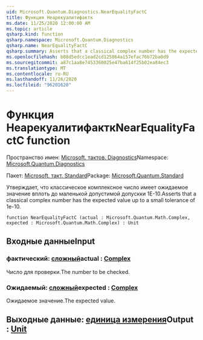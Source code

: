 ```yaml
---
uid: Microsoft.Quantum.Diagnostics.NearEqualityFactC
title: Функция Неарекуалитифактк
ms.date: 11/25/2020 12:00:00 AM
ms.topic: article
qsharp.kind: function
qsharp.namespace: Microsoft.Quantum.Diagnostics
qsharp.name: NearEqualityFactC
qsharp.summary: Asserts that a classical complex number has the expected value up to a small tolerance of 1e-10.
ms.openlocfilehash: b08d5edcc1ead2cd125864a157efac76b72ba0d9
ms.sourcegitcommit: a87c1aa8e7453360025e47ba614f25b02ea84ec3
ms.translationtype: MT
ms.contentlocale: ru-RU
ms.lasthandoff: 11/26/2020
ms.locfileid: "96201620"
---
```

# <a name="nearequalityfactc-function"></a><span data-ttu-id="55d0e-102">Функция Неарекуалитифактк</span><span class="sxs-lookup"><span data-stu-id="55d0e-102">NearEqualityFactC function</span></span>

<span data-ttu-id="55d0e-103">Пространство имен: [Microsoft. тактов. Diagnostics](xref:Microsoft.Quantum.Diagnostics)</span><span class="sxs-lookup"><span data-stu-id="55d0e-103">Namespace: [Microsoft.Quantum.Diagnostics](xref:Microsoft.Quantum.Diagnostics)</span></span>

<span data-ttu-id="55d0e-104">Пакет: [Microsoft. такт. Standard](https://nuget.org/packages/Microsoft.Quantum.Standard)</span><span class="sxs-lookup"><span data-stu-id="55d0e-104">Package: [Microsoft.Quantum.Standard](https://nuget.org/packages/Microsoft.Quantum.Standard)</span></span>


<span data-ttu-id="55d0e-105">Утверждает, что классическое комплексное число имеет ожидаемое значение вплоть до маленькой допустимой допускки 1E-10.</span><span class="sxs-lookup"><span data-stu-id="55d0e-105">Asserts that a classical complex number has the expected value up to a small tolerance of 1e-10.</span></span>

```qsharp
function NearEqualityFactC (actual : Microsoft.Quantum.Math.Complex, expected : Microsoft.Quantum.Math.Complex) : Unit
```


## <a name="input"></a><span data-ttu-id="55d0e-106">Входные данные</span><span class="sxs-lookup"><span data-stu-id="55d0e-106">Input</span></span>

### <a name="actual--complex"></a><span data-ttu-id="55d0e-107">фактический: [сложный](xref:Microsoft.Quantum.Math.Complex)</span><span class="sxs-lookup"><span data-stu-id="55d0e-107">actual : [Complex](xref:Microsoft.Quantum.Math.Complex)</span></span>

<span data-ttu-id="55d0e-108">Число для проверки.</span><span class="sxs-lookup"><span data-stu-id="55d0e-108">The number to be checked.</span></span>


### <a name="expected--complex"></a><span data-ttu-id="55d0e-109">Ожидаемый: [сложный](xref:Microsoft.Quantum.Math.Complex)</span><span class="sxs-lookup"><span data-stu-id="55d0e-109">expected : [Complex](xref:Microsoft.Quantum.Math.Complex)</span></span>

<span data-ttu-id="55d0e-110">Ожидаемое значение.</span><span class="sxs-lookup"><span data-stu-id="55d0e-110">The expected value.</span></span>



## <a name="output--unit"></a><span data-ttu-id="55d0e-111">Выходные данные: [единица измерения](xref:microsoft.quantum.lang-ref.unit)</span><span class="sxs-lookup"><span data-stu-id="55d0e-111">Output : [Unit](xref:microsoft.quantum.lang-ref.unit)</span></span>

